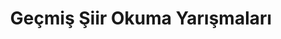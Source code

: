 ---
layout: old
headline: "Geçmiş Şiir Okuma Yarışmaları"
title: "Geçmiş Şiir Okuma Yarışmaları"
key: "şiir okuma yarışması"
description: "Geçmiş Şiir Okuma Yarışmaları, Geçmiş Şiir Seslendirme Yarışmaları"
permalink: "gecmis-siir-okuma-yarismalari/"
---